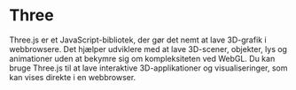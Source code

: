 # Three

Three.js er et JavaScript-bibliotek, der gør det nemt at lave 3D-grafik i webbrowsere. Det hjælper udviklere med at lave 3D-scener, objekter, lys og animationer uden at bekymre sig om kompleksiteten ved WebGL. Du kan bruge Three.js til at lave interaktive 3D-applikationer og visualiseringer, som kan vises direkte i en webbrowser.
